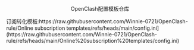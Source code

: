 <p align="center">OpenClash配置模板仓库</p>
订阅转化模板:https://raw.githubusercontent.com/Winnie-0721/OpenClash-rule/Online subscription templates/refs/heads/main/config.ini](https://raw.githubusercontent.com/Winnie-0721/OpenClash-rule/refs/heads/main/Online%20subscription%20templates/config.ini)
